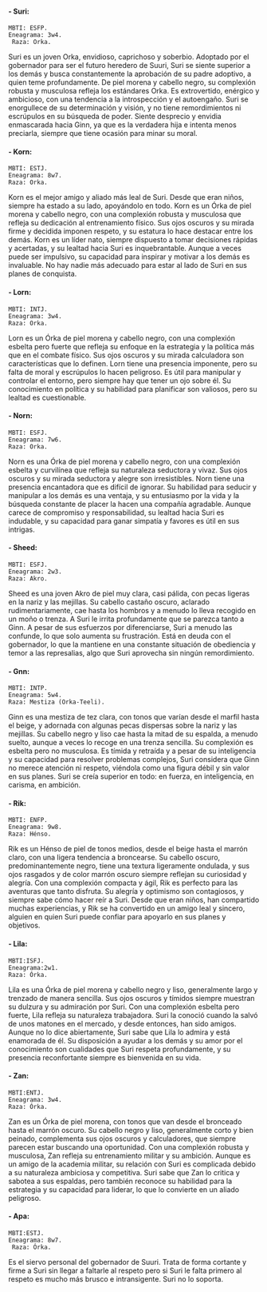 
####  - Suri: 
	MBTI: ESFP.
	Eneagrama: 3w4.
	 Raza: Orka.

Suri es un joven Orka, envidioso, caprichoso y soberbio. Adoptado por el gobernador para ser el futuro heredero de Suuri, Suri se siente superior a los demás y busca constantemente la aprobación de su padre adoptivo, a quien teme profundamente. De piel morena y cabello negro, su complexión robusta y musculosa refleja los estándares Orka. Es extrovertido, enérgico y ambicioso, con una tendencia a la introspección y el autoengaño. Suri se enorgullece de su determinación y visión, y no tiene remordimientos ni escrúpulos en su búsqueda de poder. Siente desprecio y envidia enmascarada hacia Ginn, ya que es la verdadera hija e intenta menos preciarla, siempre que tiene ocasión para minar su moral.
#### - Korn: 
	MBTI: ESTJ.
	Eneagrama: 8w7.
	Raza: Orka.
Korn es el mejor amigo y aliado más leal de Suri. Desde que eran niños, siempre ha estado a su lado, apoyándolo en todo. Korn es un Órka de piel morena y cabello negro, con una complexión robusta y musculosa que refleja su dedicación al entrenamiento físico. Sus ojos oscuros y su mirada firme y decidida imponen respeto, y su estatura lo hace destacar entre los demás. Korn es un líder nato, siempre dispuesto a tomar decisiones rápidas y acertadas, y su lealtad hacia Suri es inquebrantable. Aunque a veces puede ser impulsivo, su capacidad para inspirar y motivar a los demás es invaluable. No hay nadie más adecuado para estar al lado de Suri en sus planes de conquista.

#### - Lorn: 
	MBTI: INTJ.
	Eneagrama: 3w4.
	Raza: Orka.
Lorn es un Órka de piel morena y cabello negro, con una complexión esbelta pero fuerte que refleja su enfoque en la estrategia y la política más que en el combate físico. Sus ojos oscuros y su mirada calculadora son características que lo definen. Lorn tiene una presencia imponente, pero su falta de moral y escrúpulos lo hacen peligroso. Es útil para manipular y controlar el entorno, pero siempre hay que tener un ojo sobre él. Su conocimiento en política y su habilidad para planificar son valiosos, pero su lealtad es cuestionable.


#### - Norn:
	MBTI: ESFJ.
	Eneagrama: 7w6.
	Raza: Orka.
Norn es una Órka de piel morena y cabello negro, con una complexión esbelta y curvilínea que refleja su naturaleza seductora y vivaz. Sus ojos oscuros y su mirada seductora y alegre son irresistibles. Norn tiene una presencia encantadora que es difícil de ignorar. Su habilidad para seducir y manipular a los demás es una ventaja, y su entusiasmo por la vida y la búsqueda constante de placer la hacen una compañía agradable. Aunque carece de compromiso y responsabilidad, su lealtad hacia Suri es indudable, y su capacidad para ganar simpatía y favores es útil en sus intrigas.

#### - Sheed:
	MBTI: ESFJ.
	Eneagrama: 2w3.
	Raza: Akro. 
Sheed es una joven Akro de piel muy clara, casi pálida, con pecas ligeras en la nariz y las mejillas. Su cabello castaño oscuro, aclarado rudimentariamente, cae hasta los hombros y a menudo lo lleva recogido en un moño o trenza. A Suri le irrita profundamente que se parezca tanto a Ginn. A pesar de sus esfuerzos por diferenciarse, Suri a menudo las confunde, lo que solo aumenta su frustración. Está en deuda con el gobernador, lo que la mantiene en una constante situación de obediencia y temor a las represalias, algo que Suri aprovecha sin ningún remordimiento.

#### - Gnn:
	MBTI: INTP.
	Eneagrama: 5w4.
	Raza: Mestiza (Orka-Teeli).
Ginn es una mestiza de tez clara, con tonos que varían desde el marfil hasta el beige, y adornada con algunas pecas dispersas sobre la nariz y las mejillas. Su cabello negro y liso cae hasta la mitad de su espalda, a menudo suelto, aunque a veces lo recoge en una trenza sencilla. Su complexión es esbelta pero no musculosa. Es tímida y retraída y a pesar de su inteligencia y su capacidad para resolver problemas complejos, Suri considera que Ginn no merece atención ni respeto, viéndola como una figura débil y sin valor en sus planes. Suri se creía superior en todo: en fuerza, en inteligencia, en carisma, en ambición.

#### - Rik: 
	MBTI: ENFP.
	Eneagrama: 9w8. 
	Raza: Hénso. 
Rik es un Hénso de piel de tonos medios, desde el beige hasta el marrón claro, con una ligera tendencia a broncearse. Su cabello oscuro, predominantemente negro, tiene una textura ligeramente ondulada, y sus ojos rasgados y de color marrón oscuro siempre reflejan su curiosidad y alegría. Con una complexión compacta y ágil, Rik es perfecto para las aventuras que tanto disfruta. Su alegría y optimismo son contagiosos, y siempre sabe cómo hacer reír a Suri. Desde que eran niños, han compartido muchas experiencias, y Rik se ha convertido en un amigo leal y sincero, alguien en quien Suri puede confiar para apoyarlo en sus planes y objetivos.
  
#### - Lila: 
	MBTI:ISFJ.
	Eneagrama:2w1.
	Raza: Órka. 
Lila es una Órka de piel morena y cabello negro y liso, generalmente largo y trenzado de manera sencilla. Sus ojos oscuros y tímidos siempre muestran su dulzura y su admiración por Suri. Con una complexión esbelta pero fuerte, Lila refleja su naturaleza trabajadora. Suri la conoció cuando la salvó de unos matones en el mercado, y desde entonces, han sido amigos. Aunque no lo dice abiertamente, Suri sabe que Lila lo admira y está enamorada de él. Su disposición a ayudar a los demás y su amor por el conocimiento son cualidades que Suri respeta profundamente, y su presencia reconfortante siempre es bienvenida en su vida.

  
#### - Zan: 
	MBTI:ENTJ.
	Eneagrama: 3w4.
	Raza: Órka. 
Zan es un Órka de piel morena, con tonos que van desde el bronceado hasta el marrón oscuro. Su cabello negro y liso, generalmente corto y bien peinado, complementa sus ojos oscuros y calculadores, que siempre parecen estar buscando una oportunidad. Con una complexión robusta y musculosa, Zan refleja su entrenamiento militar y su ambición. Aunque es un amigo de la academia militar, su relación con Suri es complicada debido a su naturaleza ambiciosa y competitiva. Suri sabe que Zan lo critica y sabotea a sus espaldas, pero también reconoce su habilidad para la estrategia y su capacidad para liderar, lo que lo convierte en un aliado peligroso.


#### - Apa: 
	MBTI:ESTJ.
	Eneagrama: 8w7.
	 Raza: Órka. 
  Es el siervo personal del gobernador de Suuri. Trata de forma cortante y firme a Suri sin llegar a faltarle al respeto pero si Suri le falta primero al respeto es mucho más brusco e intransigente. Suri no lo soporta.
